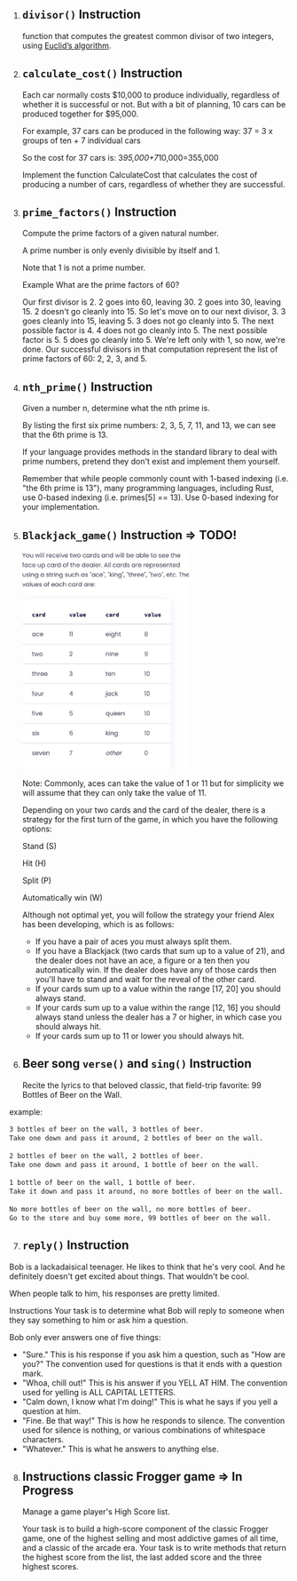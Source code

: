 1) ## `divisor()` Instruction
    function that computes the greatest common divisor of two integers, using [Euclid’s algorithm](https://en.wikipedia.org/wiki/Euclidean_algorithm). 


2) ## `calculate_cost()` Instruction

    Each car normally costs $10,000 to produce individually, regardless of whether it is successful or not. But with a bit of planning, 10 cars can be produced together for $95,000.

    For example, 37 cars can be produced in the following way: 37 = 3 x groups of ten + 7 individual cars

    So the cost for 37 cars is: 3*95,000+7*10,000=355,000

    Implement the function CalculateCost that calculates the cost of producing a number of cars, regardless of whether they are successful.


3) ## `prime_factors()` Instruction
    Compute the prime factors of a given natural number.

    A prime number is only evenly divisible by itself and 1.

    Note that 1 is not a prime number.

    Example
    What are the prime factors of 60?

    Our first divisor is 2. 2 goes into 60, leaving 30.
    2 goes into 30, leaving 15.
    2 doesn't go cleanly into 15. So let's move on to our next divisor, 3.
    3 goes cleanly into 15, leaving 5.
    3 does not go cleanly into 5. The next possible factor is 4.
    4 does not go cleanly into 5. The next possible factor is 5.
    5 does go cleanly into 5.
    We're left only with 1, so now, we're done.
    Our successful divisors in that computation represent the list of prime factors of 60: 2, 2, 3, and 5.


4) ## `nth_prime()` Instruction

    Given a number n, determine what the nth prime is.

    By listing the first six prime numbers: 2, 3, 5, 7, 11, and 13, we can see that the 6th prime is 13.

    If your language provides methods in the standard library to deal with prime numbers, pretend they don't exist and implement them yourself.

    Remember that while people commonly count with 1-based indexing (i.e. "the 6th prime is 13"), many programming languages, including Rust, use 0-based indexing (i.e. primes[5] == 13). Use 0-based indexing for your implementation.

5) ## `Blackjack_game()` Instruction => TODO!
    <img src="./blackjack.jpeg" alt="Alt text" width="300"/>

    Note: Commonly, aces can take the value of 1 or 11 but for simplicity we will assume that they can only take the value of 11.

    Depending on your two cards and the card of the dealer, there is a strategy for the first turn of the game, in which you have the following options:

    Stand (S)

    Hit (H)

    Split (P)

    Automatically win (W)

    Although not optimal yet, you will follow the strategy your friend Alex has been developing, which is as follows:

    - If you have a pair of aces you must always split them.
    - If you have a Blackjack (two cards that sum up to a value of 21), and the dealer does not have an ace, a figure or a ten then you automatically win. If the dealer does have any of those cards then you'll have to stand and wait for the reveal of the other card.
    - If your cards sum up to a value within the range [17, 20] you should always stand.
    - If your cards sum up to a value within the range [12, 16] you should always stand unless the dealer has a 7 or higher, in which case you should always hit.
    - If your cards sum up to 11 or lower you should always hit.

6) ## Beer song `verse()` and `sing()` Instruction
    Recite the lyrics to that beloved classic, that field-trip favorite: 99 Bottles of Beer on the Wall.

 example: 

    3 bottles of beer on the wall, 3 bottles of beer.
    Take one down and pass it around, 2 bottles of beer on the wall.

    2 bottles of beer on the wall, 2 bottles of beer.
    Take one down and pass it around, 1 bottle of beer on the wall.

    1 bottle of beer on the wall, 1 bottle of beer.
    Take it down and pass it around, no more bottles of beer on the wall.

    No more bottles of beer on the wall, no more bottles of beer.
    Go to the store and buy some more, 99 bottles of beer on the wall.

7) ## `reply()` Instruction
Bob is a lackadaisical teenager. He likes to think that he's very cool. And he definitely doesn't get excited about things. That wouldn't be cool.

When people talk to him, his responses are pretty limited.

Instructions
Your task is to determine what Bob will reply to someone when they say something to him or ask him a question.

Bob only ever answers one of five things:

- "Sure." This is his response if you ask him a question, such as "How are you?" The convention used for questions is that it ends with a question mark.
- "Whoa, chill out!" This is his answer if you YELL AT HIM. The convention used for yelling is ALL CAPITAL LETTERS.
- "Calm down, I know what I'm doing!" This is what he says if you yell a question at him.
- "Fine. Be that way!" This is how he responds to silence. The convention used for silence is nothing, or various combinations of whitespace characters.
- "Whatever." This is what he answers to anything else.

8)  ## Instructions  classic Frogger game => In Progress
    Manage a game player's High Score list.

    Your task is to build a high-score component of the classic Frogger game, one of the highest selling and most addictive games of all time, and a classic of the arcade era. Your task is to write methods that return the highest score from the list, the last added score and the three highest scores.